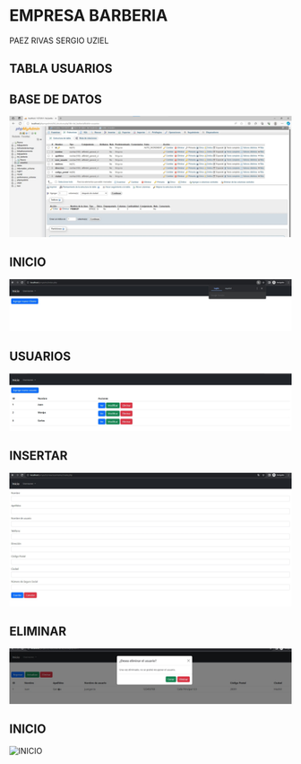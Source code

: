 # EMPRESA BARBERIA 
PAEZ RIVAS SERGIO UZIEL
## TABLA USUARIOS
## BASE DE DATOS
![BASE DE DATOS](https://github.com/SUPaezRivas/bd_Paez_Barberia/blob/main/BASE%20DE%20DATOS.jpg)
## INICIO
![INICIO](https://github.com/SUPaezRivas/bd_Paez_Barberia/blob/main/INICIOS.jpg)
## USUARIOS
![USUARIOS](https://github.com/SUPaezRivas/bd_Paez_Barberia/blob/main/USUARIOS.jpg)
## INSERTAR
![INSERTAR](https://github.com/SUPaezRivas/bd_Paez_Barberia/blob/main/INSERTAR.jpg)
## ELIMINAR
![ELIMINAR](https://github.com/SUPaezRivas/bd_Paez_Barberia/blob/main/ELIMINAR.jpg)
## INICIO
![INICIO]()

